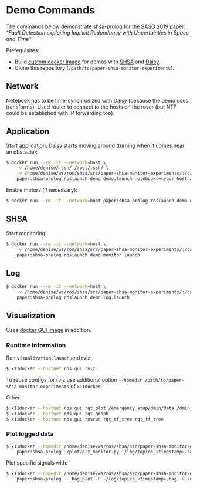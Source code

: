 # Demo Commands

The commands below demonstrate [shsa-prolog] for the [SASO 2019](https://saso2019.cs.umu.se/) paper:
*"Fault Detection exploiting Implicit Redundancy with Uncertainties in Space and Time"*

Prerequisites:

* Build [custom docker image] for demos with [SHSA] and [Daisy].
* Clone this repository (`/path/to/paper-shsa-monitor-experiments`).


## Network

Notebook has to be time-synchronized with [Daisy] (because the demo uses transforms).
Used router to connect to the hosts on the rover
(but NTP could be established with IP forwarding too).


## Application

Start application, [Daisy] starts moving around (turning when it comes near an obstacle):
```bash
$ docker run --rm -it --network=host \
    -v /home/denise/.ssh/:/root/.ssh/ \
    -v /home/denise/ws/ros/shsa/src/paper-shsa-monitor-experiments/:/catkin_ws/src/demo/ \
    paper:shsa-prolog roslaunch demo demo.launch notebook:=<your hostname>
```

Enable motors (if necessary):
```bash
$ docker run --rm -it --network=host paper:shsa-prolog roslaunch demo enablemotors.launch
```


## SHSA

Start monitoring:
```bash
$ docker run --rm -it --network=host \
    -v /home/denise/ws/ros/shsa/src/paper-shsa-monitor-experiments/:/catkin_ws/src/demo/ \
    paper:shsa-prolog roslaunch demo monitor.launch
```


## Log

```bash
$ docker run --rm -it --network=host \
    -v /home/denise/ws/ros/shsa/src/paper-shsa-monitor-experiments/:/catkin_ws/src/demo/ \
    paper:shsa-prolog roslaunch demo log.launch
```


## Visualization

Uses [docker GUI image] in addition.

### Runtime information

Run `visualization.launch` and rviz:
```bash
$ x11docker --hostnet ros:gui rviz
```
To reuse configs for rviz use additional option
`--homedir /path/to/paper-shsa-monitor-experiments` of `x11docker`.

Other:
```bash
$ x11docker --hostnet ros:gui rqt_plot /emergency_stop/dmin/data /dmin_monitor/value_0/data /dmin_monitor/value_1/data
$ x11docker --hostnet ros:gui rqt_graph
$ x11docker --hostnet ros:gui rosrun rqt_tf_tree rqt_tf_tree
```

### Plot logged data

```bash
$ x11docker --homedir /home/denise/ws/ros/shsa/src/paper-shsa-monitor-experiments \
    paper:shsa-prolog ~/plot/plt_monitor.py ~/log/topics_<timestamp>.bag
```

Plot specific signals with:
```bash
$ x11docker --homedir /home/denise/ws/ros/shsa/src/paper-shsa-monitor-experiments/ \
    paper:shsa-prolog -- bag_plot -b ~/log/topics_<timestamp>.bag -k /dmin_monitor/debug/outputs/0/bot /dmin_monitor/debug/outputs/1/bot /dmin_monitor/debug/outputs/2/bot
```


[custom docker image]: ../docker/README.md
[docker GUI image]: https://github.com/dratasich/docker/ros-gui
[Daisy]: https://tuw-cpsg.github.io/tutorials/daisy/
[SHSA]: https://github.com/dratasich/shsa_ros
[shsa-prolog]: https://github.com/dratasich/shsa-prolog
